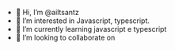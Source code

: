 - 👋 Hi, I’m @ailtsantz
- 👀 I’m interested in Javascript, typescript.
- 🌱 I’m currently learning javascript e typescript
- 💞️ I’m looking to collaborate on

<!---
ailtsantz/ailtsantz is a ✨ special ✨ repository because its `README.md` (this file) appears on your GitHub profile.
You can click the Preview link to take a look at your changes.
--->

